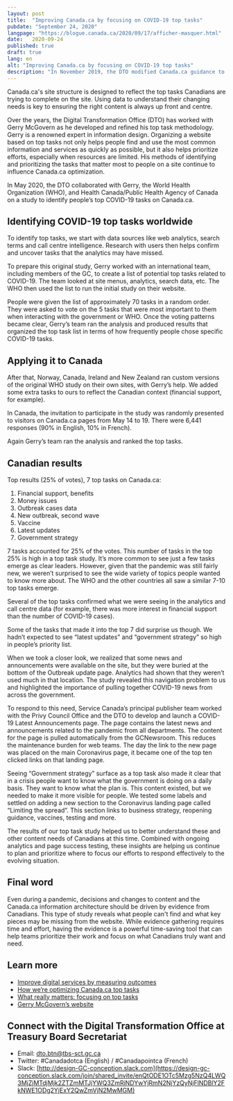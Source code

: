 ```yaml
---
layout: post
title:  "Improving Canada.ca by focusing on COVID-19 top tasks"
pubdate: "September 24, 2020"
langpage: "https://blogue.canada.ca/2020/09/17/afficher-masquer.html"
date:   2020-09-24
published: true
draft: true
lang: en
alt: "Improving Canada.ca by focusing on COVID-19 top tasks"
description: "In November 2019, the DTO modified Canada.ca guidance to allow the use of the expand/collapse design pattern to present a choice between mutually exclusive answers."
---
```

Canada.ca's site structure is designed to reflect the top tasks Canadians are trying to complete on the site. Using data to understand their changing needs is key to ensuring the right content is always up front and centre.

Over the years, the Digital Transformation Office (DTO) has worked with Gerry McGovern as he developed and refined his top task methodology. Gerry is a renowned expert in information design. Organizing a website based on top tasks not only helps people find and use the most common information and services as quickly as possible, but it also helps prioritize efforts, especially when resources are limited. His methods of identifying and prioritizing the tasks that matter most to people on a site continue to influence Canada.ca optimization. 

In May 2020, the DTO collaborated with Gerry, the World Health Organization (WHO), and Health Canada/Public Health Agency of Canada on a study to identify people’s top COVID-19 tasks on Canada.ca. 

## Identifying COVID-19 top tasks worldwide

To identify top tasks, we start with data sources like web analytics, search terms and call centre intelligence. Research with users then helps confirm and uncover tasks that the analytics may have missed.

To prepare this original study, Gerry worked with an international team, including members of the GC, to create a list of potential top tasks related to COVID-19. The team looked at site menus, analytics, search data, etc. The WHO then used the list to run the initial study on their website. 

People were given the list of approximately 70 tasks in a random order. They were asked to vote on the 5 tasks that were most important to them when interacting with the government or WHO. Once the voting patterns became clear, Gerry’s team  ran the analysis and produced results that organized the top task list  in terms of how frequently people chose specific COVID-19 tasks.

## Applying it to Canada

After that, Norway, Canada, Ireland and New Zealand ran custom versions of the original WHO study on their own sites, with Gerry’s help. We added some extra tasks to ours to reflect the Canadian context (financial support, for example). 

In Canada, the invitation to participate in the study was randomly presented to visitors on Canada.ca pages from May 14 to 19. There were 6,441 responses (90% in English, 10% in French). 

Again Gerry’s team ran the analysis and ranked the top tasks. 

## Canadian results

Top results (25% of votes), 7 top tasks on Canada.ca:

1. Financial support, benefits	
2. Money issues
3. Outbreak cases data 
4. New outbreak, second wave
5. Vaccine
6. Latest updates
7. Government strategy

7 tasks accounted for 25% of the votes. This number of tasks in the top 25% is high in a top task study. It’s more common to see just a few tasks emerge as clear leaders. However, given that the pandemic was still fairly new, we weren’t surprised to see the wide variety of topics people wanted to know more about. The WHO and the other countries all saw a similar 7-10 top tasks emerge.

Several of the top tasks confirmed what we were seeing in the analytics and call centre data (for example, there was more interest in financial support than the number of COVID-19 cases).

Some of the tasks that made it into the top 7 did surprise us though. We hadn’t expected  to see “latest updates” and “government strategy” so high in people’s priority list. 

When we took a closer look, we realized that some news and announcements were available on the site, but they were buried at the bottom of the Outbreak update page. Analytics had shown that they weren’t used much in that location. The study revealed this navigation problem to us and highlighted the importance of pulling together COVID-19 news from across the government.

To respond to this need, Service Canada’s principal publisher team worked with the Privy Council Office and the DTO to develop and launch a COVID-19 Latest Announcements page. The page contains the latest news and announcements related to the pandemic from all departments. The content for the page is pulled automatically from the GCNewsroom. This reduces the maintenance burden for web teams. The day the link to the new page was placed on the main Coronavirus page, it became one of the top ten clicked links on that landing page. 

Seeing “Government strategy” surface as a top task also made it clear that in a crisis people want to know what the government is doing on a daily basis. They want to know what the plan is. This content existed, but we needed to make it more visible for people. We tested some labels and settled on adding a new section to the Coronavirus landing page called “Limiting the spread”. This section links to business strategy, reopening guidance, vaccines, testing and more. 

The results of our top task study helped us to better understand these and other content needs of Canadians at this time. Combined with ongoing analytics and page success testing, these insights are helping us continue to plan and prioritize where to focus our efforts to respond effectively to the  evolving situation. 

## Final word

Even during a pandemic, decisions and changes to content and the Canada.ca information architecture should be driven by evidence from Canadians. This type of study reveals what people can't find and what key pieces may be missing from the website. While evidence gathering requires time and effort, having the evidence is a powerful time-saving tool that can help teams prioritize their work and focus on what Canadians truly want and need.

## Learn more

* [Improve digital services by measuring outcomes](https://blog.canada.ca/2018/02/23/Improve-digital-services-measuring-outcomes.html)
* [How we’re optimizing Canada.ca top tasks](https://blog.canada.ca/2017/12/12/optimization-overview.html)
* [What really matters: focusing on top tasks](https://alistapart.com/article/what-really-matters-focusing-on-top-tasks)
* [Gerry McGovern’s website](http://www.gerrymcgovern.com/)

## Connect with the Digital Transformation Office at Treasury Board Secretariat

* Email: [dto.btn@tbs-sct.gc.ca](mailto:dto.btn@tbs-sct.gc.ca)
* Twitter: #Canadadotca (English) / #Canadapointca (French)
* Slack: [http://design-GC-conception.slack.com](https://design-gc-conception.slack.com/join/shared_invite/enQtODE1OTc5Mzg5NzQ4LWQ3MjZjMTdjMjk2ZTZmMTJjYWQ3ZmRiNDYwYjRmN2NjYzQyNjFlNDBlY2FkNWE1ODg2YjExY2QwZmVjN2MwMGM)
